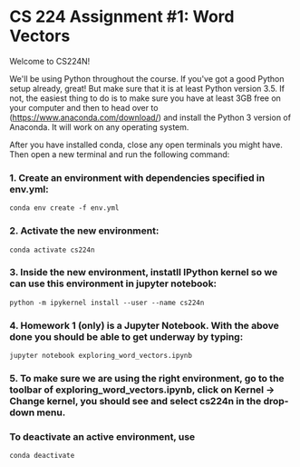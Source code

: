 # CS 224 Assignment #1: Word Vectors

Welcome to CS224N!

We'll be using Python throughout the course. If you've got a good Python setup already, great! But make sure that it is at least Python version 3.5. If not, the easiest thing to do is to make sure you have at least 3GB free on your computer and then to head over to (https://www.anaconda.com/download/) and install the Python 3 version of Anaconda. It will work on any operating system.

After you have installed conda, close any open terminals you might have. Then open a new terminal and run the following command:

### 1. Create an environment with dependencies specified in env.yml:
    
    conda env create -f env.yml

### 2. Activate the new environment:
    
    conda activate cs224n
    
### 3. Inside the new environment, instatll IPython kernel so we can use this environment in jupyter notebook: 
    
    python -m ipykernel install --user --name cs224n


### 4. Homework 1 (only) is a Jupyter Notebook. With the above done you should be able to get underway by typing:

    jupyter notebook exploring_word_vectors.ipynb
    
### 5. To make sure we are using the right environment, go to the toolbar of exploring_word_vectors.ipynb, click on Kernel -> Change kernel, you should see and select cs224n in the drop-down menu.

### To deactivate an active environment, use
    
    conda deactivate
